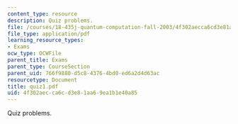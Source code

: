 ```yaml
---
content_type: resource
description: Quiz problems.
file: /courses/18-435j-quantum-computation-fall-2003/4f302aecca6cd3e81aa69ea1b1e40a85_quiz1.pdf
file_type: application/pdf
learning_resource_types:
- Exams
ocw_type: OCWFile
parent_title: Exams
parent_type: CourseSection
parent_uid: 766f9880-d5c8-4376-4bd0-ed6a2d4d63ac
resourcetype: Document
title: quiz1.pdf
uid: 4f302aec-ca6c-d3e8-1aa6-9ea1b1e40a85
---
```

Quiz problems.

